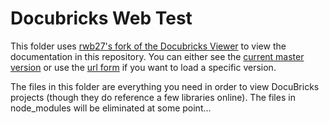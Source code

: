 # Docubricks Web Test

This folder uses [rwb27's fork of the Docubricks Viewer](https://github.com/rwb27/docubricksViewer/) to view the documentation in this repository.  You can either see the [current master version](./current_master_version.html) or use the [url form](./docubricks-viewer-pasteurl.html) if you want to load a specific version.

The files in this folder are everything you need in order to view DocuBricks projects (though they do reference a few libraries online).  The files in node_modules will be eliminated at some point...
